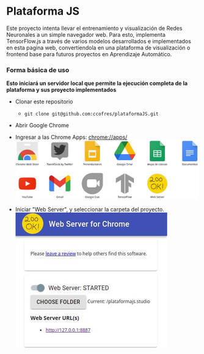 # Plataforma JS

Este proyecto intenta llevar el entrenamiento y visualización de Redes Neuronales a un simple navegador web. Para esto, implementa TensorFlow.js a través de varios modelos desarrollados e implementados en esta pagina web, convertiendola en una plataforma de visualización o frontend base para futuros proyectos en Aprendizaje Automático.

### Forma básica de uso
**Esto iniciará un servidor local que permite la ejecución completa de la plataforma y sus proyecto implementados**
- Clonar este repositorio
  - `git clone git@github.com:ccofres/plataformaJS.git`

- Abrir Google Chrome
- Ingresar a las Chrome Apps: [chrome://apps/](chrome://apps/)
![Chrome Apps](./img/tensorflowjs/chrome-apps.jpg)
- Iniciar "Web Server", y seleccionar la carpeta del proyecto.
![Web Server](./img/tensorflowjs/chrome-apps2.jpg)
